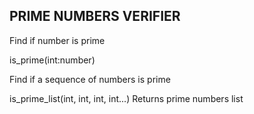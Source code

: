 ## PRIME NUMBERS VERIFIER

Find if number is prime

is_prime(int:number)

Find if a sequence of numbers is prime

is_prime_list(int, int, int, int...)
Returns prime numbers list
